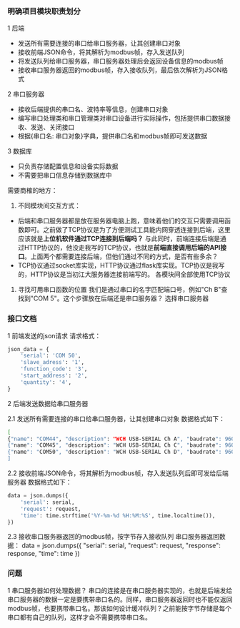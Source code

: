 ### 明确项目模块职责划分

1 后端
- 发送所有需要连接的串口给串口服务器，让其创建串口对象
- 接收前端JSON命令，将其解析为modbus帧，存入发送队列
- 将发送队列给串口服务器，串口服务器处理后会返回设备信息的modbus帧
- 接收串口服务器返回的modbus帧，存入接收队列，最后依次解析为JSON格式


2 串口服务器
- 接收后端提供的串口名、波特率等信息，创建串口对象
- 编写串口处理类和串口管理类对串口设备进行实际操作，包括提供串口数据接收、发送、关闭接口
- 根据{串口名: 串口对象}字典，提供串口名和modbus帧即可发送数据

3 数据库
- 只负责存储配置信息和设备实际数据
- 不需要把串口信息存储到数据库中

需要商榷的地方：
1. 不同模块间交互方式：
- 后端和串口服务器都是放在服务器电脑上跑，意味着他们的交互只需要调用函数即可。之前做了TCP协议是为了方便测试工具能内网穿透连接到后端，这里应该就是**上位机软件通过TCP连接到后端吗？** 与此同时，前端连接后端是通过HTTP协议的，他没走我写的TCP协议，也就是**前端直接调用后端的API接口**。上面两个都需要连接后端，但他们通过不同的方式，是否有些多余？
- TCP协议通过socket库实现，HTTP协议通过flask库实现。TCP协议是我写的，HTTP协议是当初江大服务器连接前端写的。
各模块间全部使用TCP协议

1. 寻找可用串口函数的位置
我们是通过串口的名字匹配端口号，例如"Ch B"查找到"COM 5"。这个步骤放在后端还是串口服务器？
选择串口服务器

### 接口文档

1 前端发送的json请求
请求格式：
```python
json_data = {
    'serial': 'COM 50',
    'slave_adress': '1',
    'function_code': '3',
    'start_address': '2',
    'quantity': '4',
}
```

2 后端发送数据给串口服务器

2.1 发送所有需要连接的串口给串口服务器，让其创建串口对象
数据格式如下：
```bash
[
{"name": "COM44", "description": "WCH USB-SERIAL Ch A", "baudrate": 9600, "timeout": 1, "db_id": 1}, 
{"name": "COM45", "description": "WCH USB-SERIAL Ch C", "baudrate": 9600, "timeout": 1, "db_id": 2}, 
{"name": "COM50", "description": "WCH USB-SERIAL Ch D", "baudrate": 9600, "timeout": 1, "db_id": 3}
]
```

2.2 接收前端JSON命令，将其解析为modbus帧，存入发送队列后即可发给后端服务器
数据格式如下：
```python
data = json.dumps({
    'serial': serial,
    'request': request,
    'time': time.strftime('%Y-%m-%d %H:%M:%S', time.localtime()),
})
```

2.3 接收串口服务器返回的modbus帧，按字节存入接收队列
串口服务器返回数据：
data = json.dumps({
    "serial": serial,
    "request": request,
    "response": response,
    "time": time
})

### 问题
1 串口服务器如何处理数据？
串口的连接是在串口服务器实现的，也就是后端发给串口服务器的数据一定是要携带串口名的。同样，串口服务器返回时也不能仅返回modbus帧，也要携带串口名。那该如何设计缓冲队列？之前能按字节存储是每个串口都有自己的队列，这样才会不需要携带串口名。